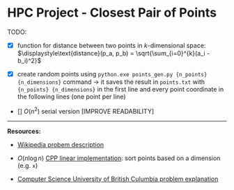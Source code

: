 # HPC Project - Closest Pair of Points

TODO:

- [x] function for distance between two points in $k$-dimensional space: $\displaystyle\text{distance}(p_a, p_b) = \sqrt{\sum_{i=0}^{k}(a_i - b_i)^2}$

- [x] create random points using `python.exe points_gen.py {n_points} {n_dimensions}` command $\to$ it saves the result in `points.txt` with `{n_points} {n_dimensions}` in the first line and every point coordinate in the following lines (one point per line)

- [] $O(n^2)$ serial version [IMPROVE READABILITY]
---
**Resources:**
- [Wikipedia probem description](https://en.wikipedia.org/wiki/Closest_pair_of_points_problem)
    
- $O(n\log n)$ [CPP linear implementation](https://www.geeksforgeeks.org/closest-pair-of-points-onlogn-implementation/): sort points based on a dimension (e.g. `x`)

- [Computer Science University of British Culumbia problem explanation](https://www.cs.ubc.ca/~liorma/cpsc320/files/closest-points.pdf)


